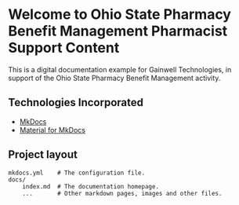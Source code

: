 # Welcome to Ohio State Pharmacy Benefit Management Pharmacist Support Content

This is a digital documentation example for Gainwell Technologies, in support of the Ohio State Pharmacy Benefit Management activity.

## Technologies Incorporated

* [MkDocs](https://mkdocs.org)
* [Material for MkDocs](https://squidfunk.github.io/mkdocs-material/)

## Project layout

    mkdocs.yml    # The configuration file.
    docs/
        index.md  # The documentation homepage.
        ...       # Other markdown pages, images and other files.
